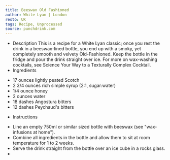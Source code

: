 ```yaml
---
title: Beeswax Old Fashioned
author: White Lyan | London
resto: UK
tags: Recipe, Unprocessed
source: punchdrink.com
---
```

- Description
This is a recipe for a White Lyan classic; once you rest the drink in a beeswax-lined bottle, you end up with a smoky, yet completely smooth and velvety Old-Fashioned. Keep the bottle in the fridge and pour the drink straight over ice.
For more on wax-washing cocktails, see Science Your Way to a Texturally Complex Cocktail.
- Ingredients
* 17 ounces lightly peated Scotch
* 2 3/4 ounces rich simple syrup (2:1, sugar:water)
* 1/4 ounce honey
* 2 ounces water
* 18 dashes Angostura bitters
* 12 dashes Peychaud's bitters
- Instructions
* Line an empty 750ml or similar sized bottle with beeswax (see "wax-infusions at home").
* Combine all ingredients in the bottle and allow them to sit at room temperature for 1 to 2 weeks.
* Serve the drink straight from the bottle over an ice cube in a rocks glass.
* 

